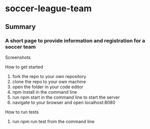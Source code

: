 # soccer-league-team
## Summary
### A short page to provide information and registration for a soccer team

Screenshots

How to get started
1) fork the repo to your own repository
2) clone the repo to your own machine
3) open the folder in your code editor
4) npm install in the command line
5) run npm start in the command line to start the server
6) navigate to your browser and open localhost:8080

How to run tests
1) run npm run test from the command line



